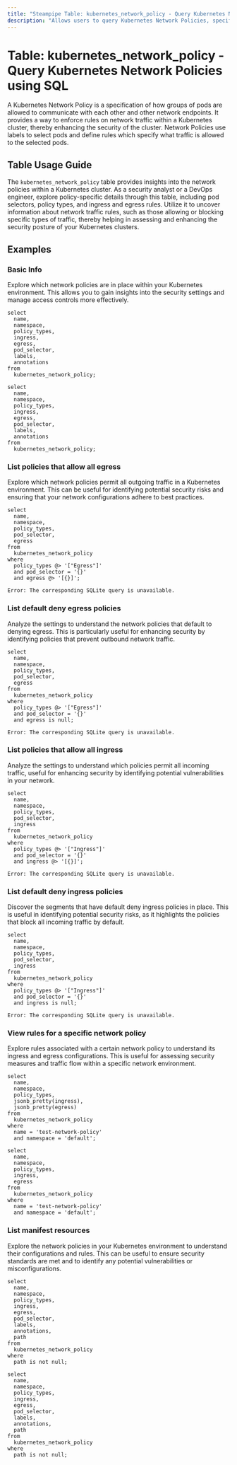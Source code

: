 ```yaml
---
title: "Steampipe Table: kubernetes_network_policy - Query Kubernetes Network Policies using SQL"
description: "Allows users to query Kubernetes Network Policies, specifically to retrieve information about the network traffic rules applied to pods in a Kubernetes cluster."
---
```


# Table: kubernetes_network_policy - Query Kubernetes Network Policies using SQL

A Kubernetes Network Policy is a specification of how groups of pods are allowed to communicate with each other and other network endpoints. It provides a way to enforce rules on network traffic within a Kubernetes cluster, thereby enhancing the security of the cluster. Network Policies use labels to select pods and define rules which specify what traffic is allowed to the selected pods.

## Table Usage Guide

The `kubernetes_network_policy` table provides insights into the network policies within a Kubernetes cluster. As a security analyst or a DevOps engineer, explore policy-specific details through this table, including pod selectors, policy types, and ingress and egress rules. Utilize it to uncover information about network traffic rules, such as those allowing or blocking specific types of traffic, thereby helping in assessing and enhancing the security posture of your Kubernetes clusters.

## Examples

### Basic Info
Explore which network policies are in place within your Kubernetes environment. This allows you to gain insights into the security settings and manage access controls more effectively.

```sql+postgres
select
  name,
  namespace,
  policy_types,
  ingress,
  egress,
  pod_selector,
  labels,
  annotations
from
  kubernetes_network_policy;
```

```sql+sqlite
select
  name,
  namespace,
  policy_types,
  ingress,
  egress,
  pod_selector,
  labels,
  annotations
from
  kubernetes_network_policy;
```

### List policies that allow all egress
Explore which network policies permit all outgoing traffic in a Kubernetes environment. This can be useful for identifying potential security risks and ensuring that your network configurations adhere to best practices.

```sql+postgres
select
  name,
  namespace,
  policy_types,
  pod_selector,
  egress
from
  kubernetes_network_policy
where
  policy_types @> '["Egress"]'
  and pod_selector = '{}'
  and egress @> '[{}]';
```

```sql+sqlite
Error: The corresponding SQLite query is unavailable.
```

### List default deny egress policies
Analyze the settings to understand the network policies that default to denying egress. This is particularly useful for enhancing security by identifying policies that prevent outbound network traffic.

```sql+postgres
select
  name,
  namespace,
  policy_types,
  pod_selector,
  egress
from
  kubernetes_network_policy
where
  policy_types @> '["Egress"]'
  and pod_selector = '{}'
  and egress is null;
```

```sql+sqlite
Error: The corresponding SQLite query is unavailable.
```

### List policies that allow all ingress
Analyze the settings to understand which policies permit all incoming traffic, useful for enhancing security by identifying potential vulnerabilities in your network.

```sql+postgres
select
  name,
  namespace,
  policy_types,
  pod_selector,
  ingress
from
  kubernetes_network_policy
where
  policy_types @> '["Ingress"]'
  and pod_selector = '{}'
  and ingress @> '[{}]';
```

```sql+sqlite
Error: The corresponding SQLite query is unavailable.
```

### List default deny ingress policies
Discover the segments that have default deny ingress policies in place. This is useful in identifying potential security risks, as it highlights the policies that block all incoming traffic by default.

```sql+postgres
select
  name,
  namespace,
  policy_types,
  pod_selector,
  ingress
from
  kubernetes_network_policy
where
  policy_types @> '["Ingress"]'
  and pod_selector = '{}'
  and ingress is null;
```

```sql+sqlite
Error: The corresponding SQLite query is unavailable.
```

### View rules for a specific network policy
Explore rules associated with a certain network policy to understand its ingress and egress configurations. This is useful for assessing security measures and traffic flow within a specific network environment.

```sql+postgres
select
  name,
  namespace,
  policy_types,
  jsonb_pretty(ingress),
  jsonb_pretty(egress)
from
  kubernetes_network_policy
where
  name = 'test-network-policy'
  and namespace = 'default';
```

```sql+sqlite
select
  name,
  namespace,
  policy_types,
  ingress,
  egress
from
  kubernetes_network_policy
where
  name = 'test-network-policy'
  and namespace = 'default';
```

### List manifest resources
Explore the network policies in your Kubernetes environment to understand their configurations and rules. This can be useful to ensure security standards are met and to identify any potential vulnerabilities or misconfigurations.

```sql+postgres
select
  name,
  namespace,
  policy_types,
  ingress,
  egress,
  pod_selector,
  labels,
  annotations,
  path
from
  kubernetes_network_policy
where
  path is not null;
```

```sql+sqlite
select
  name,
  namespace,
  policy_types,
  ingress,
  egress,
  pod_selector,
  labels,
  annotations,
  path
from
  kubernetes_network_policy
where
  path is not null;
```
